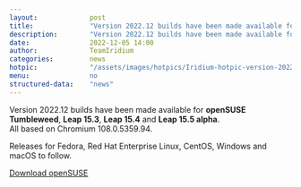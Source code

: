 ```yaml
---
layout: 			post
title:  			"Version 2022.12 builds have been made available for openSUSE"
description: 		"Version 2022.12 builds have been made available for openSUSE Tumbleweed, Leap 15.3, Leap 15.4 and Leap 15.5 alpha."
date:	 			2022-12-05 14:00
author:				TeamIridium
categories:			news
hotpic:				"/assets/images/hotpics/Iridium-hotpic-version-2022-12-suse.png"
menu: 				no
structured-data:	"news"
---
```

Version 2022.12 builds have been made available for **openSUSE Tumbleweed**, **Leap 15.3**, **Leap 15.4** and **Leap 15.5 alpha**.    
All based on Chromium 108.0.5359.94.    

Releases for Fedora, Red Hat Enterprise Linux, CentOS, Windows and macOS to follow.

<a href="/downloads/suse" class="button download" title="download Iridium Browser">Download openSUSE</a>
